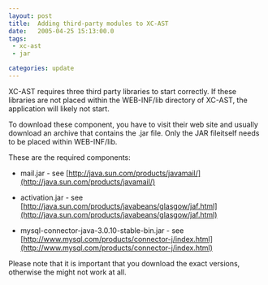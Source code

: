 ```yaml
---
layout: post
title:  Adding third-party modules to XC-AST
date:   2005-04-25 15:13:00.0
tags:
 - xc-ast
 - jar

categories: update
---
```


XC-AST requires three third party libraries to start correctly. If these libraries are not placed within the WEB-INF/lib directory of XC-AST, the application will likely not start. 

To download these component, you have to visit their web site and usually download an archive that contains the .jar file. Only the JAR fileitself needs to be placed within WEB-INF/lib. 

These are the required components: 

* mail.jar - see [http://java.sun.com/products/javamail/](http://java.sun.com/products/javamail/)

* activation.jar - see [http://java.sun.com/products/javabeans/glasgow/jaf.html](http://java.sun.com/products/javabeans/glasgow/jaf.html)

* mysql-connector-java-3.0.10-stable-bin.jar - see [http://www.mysql.com/products/connector-j/index.html](http://www.mysql.com/products/connector-j/index.html)

Please note that it is important that you download the exact versions, otherwise the might not work at all.


